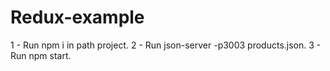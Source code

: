 # Redux-example

1 - Run npm i in path project.
2 - Run json-server -p3003 products.json.
3 - Run npm start.